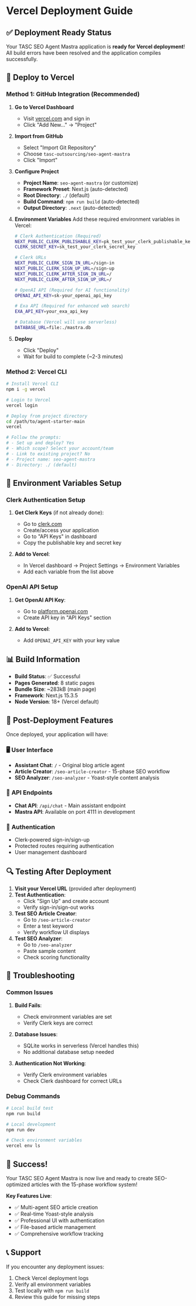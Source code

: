 # Vercel Deployment Guide

## ✅ Deployment Ready Status

Your TASC SEO Agent Mastra application is **ready for Vercel deployment**! All build errors have been resolved and the application compiles successfully.

## 🚀 Deploy to Vercel

### Method 1: GitHub Integration (Recommended)

1. **Go to Vercel Dashboard**
   - Visit [vercel.com](https://vercel.com) and sign in
   - Click "Add New..." → "Project"

2. **Import from GitHub**
   - Select "Import Git Repository"
   - Choose `tasc-outsourcing/seo-agent-mastra`
   - Click "Import"

3. **Configure Project**
   - **Project Name**: `seo-agent-mastra` (or customize)
   - **Framework Preset**: Next.js (auto-detected)
   - **Root Directory**: `./` (default)
   - **Build Command**: `npm run build` (auto-detected)
   - **Output Directory**: `.next` (auto-detected)

4. **Environment Variables**
   Add these required environment variables in Vercel:

   ```bash
   # Clerk Authentication (Required)
   NEXT_PUBLIC_CLERK_PUBLISHABLE_KEY=pk_test_your_clerk_publishable_key
   CLERK_SECRET_KEY=sk_test_your_clerk_secret_key
   
   # Clerk URLs
   NEXT_PUBLIC_CLERK_SIGN_IN_URL=/sign-in
   NEXT_PUBLIC_CLERK_SIGN_UP_URL=/sign-up
   NEXT_PUBLIC_CLERK_AFTER_SIGN_IN_URL=/
   NEXT_PUBLIC_CLERK_AFTER_SIGN_UP_URL=/
   
   # OpenAI API (Required for AI functionality)
   OPENAI_API_KEY=sk-your_openai_api_key
   
   # Exa API (Required for enhanced web search)
   EXA_API_KEY=your_exa_api_key
   
   # Database (Vercel will use serverless)
   DATABASE_URL=file:./mastra.db
   ```

5. **Deploy**
   - Click "Deploy"
   - Wait for build to complete (~2-3 minutes)

### Method 2: Vercel CLI

```bash
# Install Vercel CLI
npm i -g vercel

# Login to Vercel
vercel login

# Deploy from project directory
cd /path/to/agent-starter-main
vercel

# Follow the prompts:
# - Set up and deploy? Yes
# - Which scope? Select your account/team
# - Link to existing project? No
# - Project name: seo-agent-mastra
# - Directory: ./ (default)
```

## 🔧 Environment Variables Setup

### Clerk Authentication Setup

1. **Get Clerk Keys** (if not already done):
   - Go to [clerk.com](https://clerk.com)
   - Create/access your application
   - Go to "API Keys" in dashboard
   - Copy the publishable key and secret key

2. **Add to Vercel**:
   - In Vercel dashboard → Project Settings → Environment Variables
   - Add each variable from the list above

### OpenAI API Setup

1. **Get OpenAI API Key**:
   - Go to [platform.openai.com](https://platform.openai.com)
   - Create API key in "API Keys" section

2. **Add to Vercel**:
   - Add `OPENAI_API_KEY` with your key value

## 📊 Build Information

- **Build Status**: ✅ Successful
- **Pages Generated**: 8 static pages
- **Bundle Size**: ~283kB (main page)
- **Framework**: Next.js 15.3.5
- **Node Version**: 18+ (Vercel default)

## 🎯 Post-Deployment Features

Once deployed, your application will have:

### 🖥️ **User Interface**
- **Assistant Chat**: `/` - Original blog article agent
- **Article Creator**: `/seo-article-creator` - 15-phase SEO workflow
- **SEO Analyzer**: `/seo-analyzer` - Yoast-style content analysis

### 🤖 **API Endpoints**
- **Chat API**: `/api/chat` - Main assistant endpoint
- **Mastra API**: Available on port 4111 in development

### 🔐 **Authentication**
- Clerk-powered sign-in/sign-up
- Protected routes requiring authentication
- User management dashboard

## 🔍 Testing After Deployment

1. **Visit your Vercel URL** (provided after deployment)
2. **Test Authentication**:
   - Click "Sign Up" and create account
   - Verify sign-in/sign-out works
3. **Test SEO Article Creator**:
   - Go to `/seo-article-creator`
   - Enter a test keyword
   - Verify workflow UI displays
4. **Test SEO Analyzer**:
   - Go to `/seo-analyzer`
   - Paste sample content
   - Check scoring functionality

## 🚨 Troubleshooting

### Common Issues

1. **Build Fails**:
   - Check environment variables are set
   - Verify Clerk keys are correct

2. **Database Issues**:
   - SQLite works in serverless (Vercel handles this)
   - No additional database setup needed

3. **Authentication Not Working**:
   - Verify Clerk environment variables
   - Check Clerk dashboard for correct URLs

### Debug Commands

```bash
# Local build test
npm run build

# Local development
npm run dev

# Check environment variables
vercel env ls
```

## 🎉 Success!

Your TASC SEO Agent Mastra is now live and ready to create SEO-optimized articles with the 15-phase workflow system!

**Key Features Live**:
- ✅ Multi-agent SEO article creation
- ✅ Real-time Yoast-style analysis
- ✅ Professional UI with authentication
- ✅ File-based article management
- ✅ Comprehensive workflow tracking

## 📞 Support

If you encounter any deployment issues:
1. Check Vercel deployment logs
2. Verify all environment variables
3. Test locally with `npm run build`
4. Review this guide for missing steps